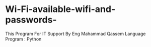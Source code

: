 # Wi-Fi-available-wifi-and-passwords-

This Program For IT Support By Eng Mahammad Qassem
Language Program : Python
